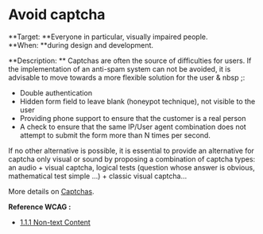# Avoid captcha

<script>$(document).ready(function () {
    setBreadcrumb([
        {"label":"Themed WCAG index - Developers", "url": "./incontournables.html#dev"},
        {"label":"Avoid captcha"}
    ]);
});</script>

<span data-menuitem="incontournables"></span>
**Target: **Everyone in particular, visually impaired people.  
**When: **during design and development.

**Description: **
Captchas are often the source of difficulties for users. If the implementation of an anti-spam system can not be avoided, it is advisable to move towards a more flexible solution for the user & nbsp ;:

- Double authentication
- Hidden form field to leave blank (honeypot technique), not visible to the user
- Providing phone support to ensure that the customer is a real person
- A check to ensure that the same <abbr>IP</abbr>/User agent combination does not attempt to submit the form more than N times per second.

If no other alternative is possible, it is essential to provide an alternative for captcha only visual or sound by proposing a combination of captcha types: an audio + visual captcha, logical tests (question whose answer is obvious, mathematical test simple ...) + classic visual captcha…

More details on [Captchas](./captcha.html).

**Reference <abbr>WCAG</abbr>&nbsp;:**  
- <a href="https://www.w3.org/TR/WCAG21/#non-text-content">1.1.1 Non-text Content</a>

<!--  This file is part of a11y-guidelines | Our vision of mobile & web accessibility guidelines and best practices, with valid/invalid examples.
 Copyright (C) 2016  Orange SA
 See the Creative Commons Legal Code Attribution-ShareAlike 3.0 Unported License for more details (LICENSE file). -->